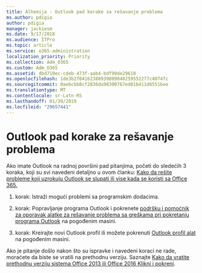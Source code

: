 ```yaml
---
title: Alhemija - Outlook pad korake za rešavanje problema
ms.author: pdigia
author: pdigia
manager: jackiesm
ms.date: 9/17/2018
ms.audience: ITPro
ms.topic: article
ms.service: o365-administration
localization_priority: Priority
ms.collection: Adm_O365
ms.custom: Adm_O365
ms.assetid: dbd710ec-cdeb-473f-aab4-bdf99de29610
ms.openlocfilehash: 1de3b2f04162388939809048259552277c4074fc
ms.sourcegitcommit: 0ae6cbb8cf2836da98300767ed81b411d6551bee
ms.translationtype: MT
ms.contentlocale: sr-Latn-RS
ms.lasthandoff: 01/30/2019
ms.locfileid: "29657441"
---
```

# <a name="outlook-crash-troubleshooting-steps"></a>Outlook pad korake za rešavanje problema

Ako imate Outlook na radnoj površini pad pitanjima, početi do sledećih 3 koraka, koji su svi navedeni detaljno u ovom članku: [Kako da rešite probleme koji uzrokuju Outlook se slupati ili vise kada se koristi sa Office 365.](https://support.microsoft.com/help/2413813/how-to-troubleshoot-issues-that-cause-outlook-to-crash-or-hang-when-us)
  
1. korak: Istraži mogući problemi sa programskim dodacima.
  
2. korak: Popravljanje programa Outlook i pokrenete [podršku i pomoćnik za oporavak alatke za rešavanje problema sa greškama pri pokretanju programa Outlook](https://aka.ms/SaRA-OutlookWontStart) na pogođenim masini. 
  
3. korak: Kreirajte novi Outlook profil ili možete pokrenuti [Outlook profil alat](https://aka.ms/SaRA-OutlookSetupProfile) na pogođenim masini. 
  
Ako je pitanje došlo nakon što su ispravke i navedeni koraci ne rade, moraćete da biste se vratili na prethodnu verziju. Saznajte [Kako da vratite prethodnu verziju sistema Office 2013 ili Office 2016 Klikni i pokreni](https://support.microsoft.com/help/2770432).
  

